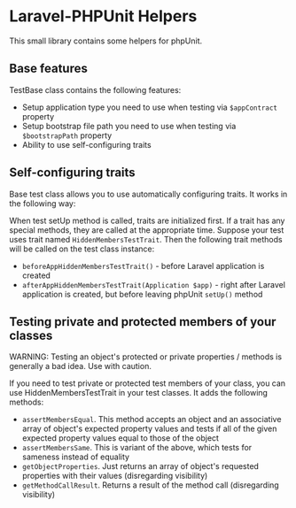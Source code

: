 Laravel-PHPUnit Helpers
====================================

This small library contains some helpers for phpUnit.

Base features
------------------------------------

TestBase class contains the following features:

 - Setup application type you need to use when testing via `$appContract` property
 - Setup bootstrap file path you need to use when testing via `$bootstrapPath` property
 - Ability to use self-configuring traits
 
Self-configuring traits
------------------------------------

Base test class allows you to use automatically configuring traits. It works in the following way:

When test setUp method is called, traits are initialized first. If a trait has any special methods, they are called at 
the appropriate time. Suppose your test uses trait named `HiddenMembersTestTrait`. Then the following trait methods
will be called on the test class instance:

 - `beforeAppHiddenMembersTestTrait()` - before Laravel application is created
 - `afterAppHiddenMembersTestTrait(Application $app)` - right after Laravel application is created, but before leaving 
 phpUnit `setUp()` method

Testing private and protected members of your classes
------------------------------------

WARNING: Testing an object's protected or private properties / methods is generally a bad idea. Use with caution.

If you need to test private or protected test members of your class, you can use HiddenMembersTestTrait in your test
classes. It adds the following methods:

 - `assertMembersEqual`. This method accepts an object and an associative array of object's expected property values 
 and tests if all of the given expected property values equal to those of the object
 - `assertMembersSame`. This is variant of the above, which tests for sameness instead of equality
 - `getObjectProperties`. Just returns an array of object's requested properties with their values 
 (disregarding visibility)
 - `getMethodCallResult`. Returns a result of the method call (disregarding visibility)